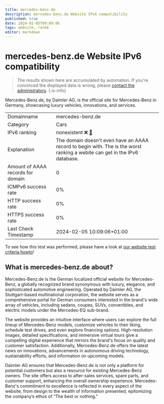 ```yaml
---
title: mercedes-benz.de
description: mercedes-benz.de Website IPv6 compatibility
published: true
date: 2024-02-05T09:09:06
tags: website, rank6
editor: markdown
---
```


# mercedes-benz.de Website IPv6 compatibility

> The results shown here are accumulated by automation. If you're convinced the displayed data is wrong, please [contact the administrators](/howto/chat). 
{.is-info}

Mercedes-Benz.de, by Daimler AG, is the official site for Mercedes-Benz in Germany, showcasing luxury vehicles, innovations, and services.


|   |   |
| - | - |
| Domainname | mercedes-benz.de
| Category | Cars |
| IPv6 ranking | nonexistent :x: [🔗](/howto/ranking) |
| Explanation | The domain doesn't even have an AAAA record to begin with. The is the worst ranking a webite can get in the IPv6 database. |
| Amount of AAAA records for domain | 0 |
| ICMPv6 success rate | 0%|
| HTTP success rate | 0% |
| HTTPS success rate | 0% |
| Last Check Timestamp | 2024-02-05 10:09:06+01:00 |

To see how this test was performed, please have a look at [our website test criteria howto](/howto/testcriteria/website)!


## What is mercedes-benz.de about?
Mercedes-Benz.de is the German localized official website for Mercedes-Benz, a globally recognized brand synonymous with luxury, elegance, and sophisticated automotive engineering. Operated by Daimler AG, the Stuttgart-based multinational corporation, the website serves as a comprehensive portal for German consumers interested in the brand's wide array of vehicles, including sedans, coupes, SUVs, convertibles, and electric models under the Mercedes-EQ sub-brand.

The website provides an intuitive interface where users can explore the full lineup of Mercedes-Benz models, customize vehicles to their liking, schedule test drives, and even explore financing options. High-resolution images, detailed specifications, and immersive virtual tours give a compelling digital experience that mirrors the brand's focus on quality and customer satisfaction. Additionally, Mercedes-Benz.de offers the latest news on innovations, advancements in autonomous driving technology, sustainability efforts, and information on upcoming models.

Daimler AG ensures that Mercedes-Benz.de is not only a platform for potential customers but also a resource for existing Mercedes-Benz owners. The site offers access to after-sales services, spare parts, and customer support, enhancing the overall ownership experience. Mercedes-Benz's commitment to excellence is reflected in every aspect of the website, from design to the wealth of information presented, epitomizing the company’s ethos of "The best or nothing."


